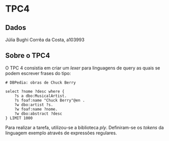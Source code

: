# TPC4

## Dados

Júlia Bughi Corrêa da Costa, a103993

## Sobre o TPC4

O TPC 4 consistia em criar um *lexer* para linguagens de query as quais se podem escrever frases do tipo:

```
# DBPedia: obras de Chuck Berry

select ?nome ?desc where {
    ?s a dbo:MusicalArtist.
    ?s foaf:name "Chuck Berry"@en .
    ?w dbo:artist ?s.
    ?w foaf:name ?nome.
    ?w dbo:abstract ?desc
} LIMIT 1000
```

Para realizar a tarefa, utilizou-se a biblioteca *ply*. Definiram-se os *tokens* da linguagem exemplo através de expressões regulares. 